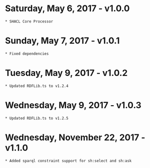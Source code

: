 Saturday, May 6, 2017 - v1.0.0
===========================================
	* SHACL Core Processor

Sunday, May 7, 2017 - v1.0.1
===========================================
	* Fixed dependencies

Tuesday, May 9, 2017 - v1.0.2
===========================================
	* Updated RDFLib.ts to v1.2.4 

Wednesday, May 9, 2017 - v1.0.3
===========================================
	* Updated RDFLib.ts to v1.2.5 

Wednesday, November 22, 2017 - v1.1.0
===========================================
	* Added sparql constraint support for sh:select and sh:ask